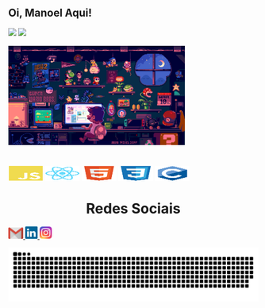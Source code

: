 ## Oi, Manoel Aqui!

<div>
  <img src="https://github-readme-stats.vercel.app/api?username=Manoel-Nogueira&show_icons=true&theme=algolia&include_all_commits=true&count_private=true"/>
  <img src="https://github-readme-stats.vercel.app/api/top-langs/?username=Manoel-Nogueira&layout=compact&langs_count=16&theme=algolia"/>
</div>

<br>

<div> 
    <img height="200em" alt="coding-time" src="code.gif">
    <h1 align="center"></h1>
    <img align="center" height="30" width="70" alt="js-icon"  src="https://raw.githubusercontent.com/devicons/devicon/master/icons/javascript/javascript-plain.svg">
    <img align="center" height="30" width="70" alt="react-icon" src="https://raw.githubusercontent.com/devicons/devicon/master/icons/react/react-original.svg">
    <img align="center" height="30" width="70" alt="html-icon" src="https://raw.githubusercontent.com/devicons/devicon/master/icons/html5/html5-original.svg">
    <img align="center" height="30" width="70" alt="css-icon" src="https://raw.githubusercontent.com/devicons/devicon/master/icons/css3/css3-original.svg">
    <img align="center" height="30" width="70" alt="c-icon" src="https://raw.githubusercontent.com/devicons/devicon/master/icons/c/c-original.svg">

    
  <h1 align="center">Redes Sociais</h1>
    <a href = "mailto:">
      <img width="30" src="gmail.svg">
    </a>
    <a href = "">
      <img width="25" src="linkedin.svg">
    </a>
    <a href = "">
      <img width="25" src="instagram.png">
    </a>
    
</div>
  
![Snake animation](https://github.com/Manoel-Nogueira/Manoel-Nogueira/blob/output/github-contribution-grid-snake.svg)
